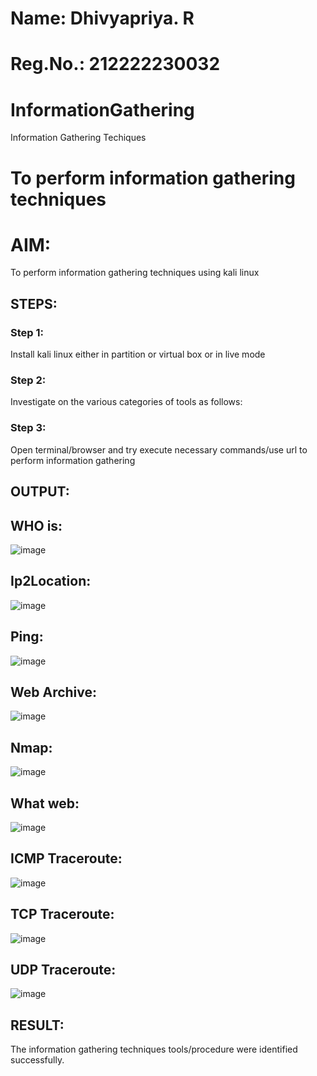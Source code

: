 # Name: Dhivyapriya. R
# Reg.No.: 212222230032
# InformationGathering
Information Gathering Techiques

# To perform information gathering techniques

# AIM:

To perform information gathering techniques using kali linux 

## STEPS:

### Step 1:

Install kali linux either in partition or virtual box or in live mode

### Step 2:

Investigate on the various categories of tools as follows:

### Step 3:
Open terminal/browser and try execute necessary commands/use url to perform information gathering


## OUTPUT:
## WHO is:
![image](https://github.com/user-attachments/assets/9ab4380d-60f7-402a-b12d-18f0e61f804f)
## Ip2Location:
![image](https://github.com/user-attachments/assets/b206a612-1a0b-488e-adb7-52a9826a40e1)
## Ping:
![image](https://github.com/user-attachments/assets/6af5aa9c-a224-4e08-af57-1b1fb67e5a43)
## Web Archive:
![image](https://github.com/user-attachments/assets/2693fbb5-ced9-4918-83b2-7c26918d5b73)
## Nmap:
![image](https://github.com/user-attachments/assets/1080ee7f-0aa0-407e-96a4-657e79bc613c)
## What web:
![image](https://github.com/user-attachments/assets/05ab5a31-6069-49e5-8f9f-3fb882f8515d)
## ICMP Traceroute:
![image](https://github.com/user-attachments/assets/f9f01048-acb3-4ebd-a737-57b27dfab702)
## TCP Traceroute:
![image](https://github.com/user-attachments/assets/d6483597-1d6e-4d62-a44e-9df0a9dd273a)
## UDP Traceroute:
![image](https://github.com/user-attachments/assets/5e134693-5b00-4ff2-b306-1d1326a7d071)



## RESULT:
The information gathering techniques tools/procedure were identified successfully.
